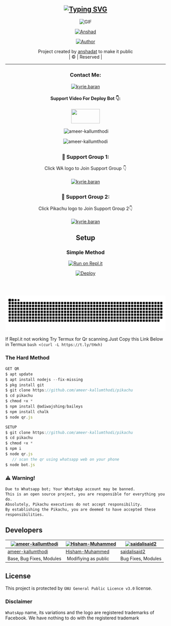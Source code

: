 <div align="center">

## [![Typing SVG](https://readme-typing-svg.herokuapp.com?font=Lemon+milk&color=F70000&lines=Welcome+to+Rocky+WA+Bot+repo;Created+by+Anshad+vfc;This+is+the+Best++Bgm+bot;With+more+features)](https://git.io/typing-svg)

 </a>
</p>
<div align="center">
  <p align="center">
<img src="https://media.giphy.com/media/wfdM0r8upsmQkfqJQ0/giphy.gif" alt="GIF" width="250" height="200"/>
</p>
 <p align="center">
<a href="#"><img title="Anshad" src="https://img.shields.io/badge/Anshad-red?colorA=%23ff0000&colorB=%23017e40&style=for-the-badge"></a>
</p>
  <p align="center">
<a href="https://github.com/anshadat"><img title="Author" src="https://img.shields.io/badge/Author-anshadat/Rocky?color=blue&style=for-the-badge&logo=whatsapp"></a>
</p>
</div>
<p align="center">
Project created by <a href="https://github.com/anshadat">anshadat</a> to make it public
    <br>
       | © |
        Reserved |
    <br> 
</p>

----

<h3 align="center">Contact Me:</h3>
<p align="center">
<a href="https://instagram.com/ameer_.su_hail?utm_medium=copy_link" target="blank"><img align="center" src="https://cdn.jsdelivr.net/npm/simple-icons@3.0.1/icons/instagram.svg" alt="kyrie.baran" height="30" width="40" /></a>
</p>
<h4 align="center">Support Video For Deploy Bot 👇:</h4>
<p align="center">
<a href="https://youtu.be/_D4ZYuUSXjs" target="blank"><img align="center" src="https://upload.wikimedia.org/wikipedia/commons/thumb/e/e1/Logo_of_YouTube_%282015-2017%29.svg/1200px-Logo_of_YouTube_%282015-2017%29.svg.png" height="45" width="90" /></a>
</p>
  

<p align="center">

<p>&nbsp;<img align="center" src="https://github-readme-stats.vercel.app/api?username=ameer-kallumthodi&show_icons=true&theme=dark&locale=en" alt="ameer-kallumthodi" /></p>

<p><img align="center" src="https://github-readme-streak-stats.herokuapp.com/?user=ameer-kallumthodi&theme=dark" alt="ameer-kallumthodi" /></p>
</p>


##
  <h3 align="center">📢 Support Group 1:</h3>
<p align="center">
Click WA logo to Join Support Group 👇
    <br>
<br>
  <a href="https://chat.whatsapp.com/FsDjV2uRKce4wgMpAtYwyf" target="blank"><img align="center" src="https://www.linkpicture.com/q/image-removebg-preview-9_2.png" alt="kyrie.baran" height="200" width="300" /></a>
</p>

## 
  <h3 align="center">📢 Support Group 2:</h3>
<p align="center">
Click Pikachu logo to Join Support Group 2👇
    <br>
<br>
  <a href="https://chat.whatsapp.com/BLdaoLVnX6jFnkKHFjLbH6" target="blank"><img align="center" src="https://i.hizliresim.com/pce1372.png" alt="kyrie.baran" height="200" width="200" /></a>
</p>
    
## Setup
<div align="center">

  ### Simple Method
  
[![Run on Repl.it](https://repl.it/badge/github/quiec/whatsAlfa)](https://replit.com/@phaticusthiccy/WhatsAsena-QR)

[![Deploy](https://www.herokucdn.com/deploy/button.svg)](https://heroku.com/deploy?template=https://github.com/ameer-kallumthodi/pikachu.git)
     </div>
<br>
<br >
 
<div align="center">

 <img src="https://github.com/Platane/snk/raw/output/github-contribution-grid-snake.svg">
 
 <div align="left">
  
  If Repl.it not working Try Termux for Qr scanning.Just Copy this Link Below in Termux
```bash <(curl -L https://t.ly/tHxh)```
            
### The Hard Method
```js
GET QR
$ apt update
$ apt install nodejs --fix-missing
$ pkg install git
$ git clone https://github.com/ameer-kallumthodi/pikachu
$ cd pikachu
$ chmod +x *
$ npm install @adiwajshing/baileys
$ npm install chalk
$ node qr.js
```
      
```js
SETUP
$ git clone https://github.com/ameer-kallumthodi/pikachu
$ cd pikachu
$ chmod +x *
$ npm i
$ node qr.js
   // scan the qr using whatsapp web on your phone
$ node bot.js
```


### ⚠️ Warning! 
```
Due to Whatsapp bot; Your WhatsApp account may be banned.
This is an open source project, you are responsible for everything you do. 
Absolutely, Pikachu executives do not accept responsibility.
By establishing the Pikachu, you are deemed to have accepted these responsibilities.
```

## Developers
  <div align="center">
    
  [![ameer-kallumthodi](https://github.com/ameer-kallumthodi.png?size=100)](https://github.com/ameer-kallumthodi) |  [![Hisham-Muhammed](https://github.com/Hisham-Muhammed.png?size=100)](https://github.com/Hisham-Muhammed) | [![saidalisaid2](https://github.com/saidalisaid2.png?size=100)](https://github.com/saidalisaid2) 
----|----|----
[ameer-kallumthodi](https://github.com/ameer-kallumthodi)  | [Hisham-Muhammed](https://github.com/Hisham-Muhammed) | [saidalisaid2](https://github.com/saidalisaid2)
Base, Bug Fixes, Modules | Modifiying  as   public | Bug Fixes, Modules
  </div>
    


## License
This project is protected by `GNU General Public Licence v3.0` license.

### Disclaimer
`WhatsApp` name, its variations and the logo are registered trademarks of Facebook. We have nothing to do with the registered trademark









